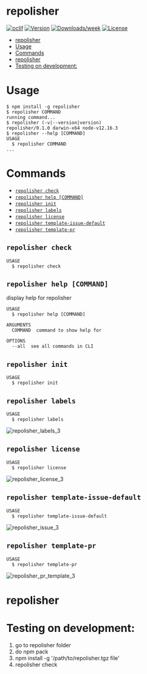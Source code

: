 # repolisher

[![oclif](https://img.shields.io/badge/cli-oclif-brightgreen.svg)](https://oclif.io)
[![Version](https://img.shields.io/npm/v/repolisher.svg)](https://npmjs.org/package/repolisher)
[![Downloads/week](https://img.shields.io/npm/dw/repolisher.svg)](https://npmjs.org/package/repolisher)
[![License](https://img.shields.io/npm/l/repolisher.svg)](https://github.com/RobertMrowiec/repolisher/blob/master/package.json)

<!-- toc -->
* [repolisher](#repolisher)
* [Usage](#usage)
* [Commands](#commands)
* [repolisher](#repolisher-1)
* [Testing on development:](#testing-on-development)
<!-- tocstop -->

# Usage

<!-- usage -->
```sh-session
$ npm install -g repolisher
$ repolisher COMMAND
running command...
$ repolisher (-v|--version|version)
repolisher/0.1.0 darwin-x64 node-v12.16.3
$ repolisher --help [COMMAND]
USAGE
  $ repolisher COMMAND
...
```
<!-- usagestop -->

# Commands

<!-- commands -->
* [`repolisher check`](#repolisher-check)
* [`repolisher help [COMMAND]`](#repolisher-help-command)
* [`repolisher init`](#repolisher-init)
* [`repolisher labels`](#repolisher-labels)
* [`repolisher license`](#repolisher-license)
* [`repolisher template-issue-default`](#repolisher-template-issue-default)
* [`repolisher template-pr`](#repolisher-template-pr)

## `repolisher check`

```
USAGE
  $ repolisher check
```

## `repolisher help [COMMAND]`

display help for repolisher

```
USAGE
  $ repolisher help [COMMAND]

ARGUMENTS
  COMMAND  command to show help for

OPTIONS
  --all  see all commands in CLI
```

## `repolisher init`

```
USAGE
  $ repolisher init
```

## `repolisher labels`

```
USAGE
  $ repolisher labels
```
![repolisher_labels_3](https://user-images.githubusercontent.com/48966657/88812893-8728b100-d1b8-11ea-87aa-cd6ec51d6c7a.gif)

## `repolisher license`

```
USAGE
  $ repolisher license
```

![repolisher_license_3](https://user-images.githubusercontent.com/48966657/88812900-8a23a180-d1b8-11ea-8938-ac30d83b0f74.gif)

## `repolisher template-issue-default`

```
USAGE
  $ repolisher template-issue-default
```

![repolisher_issue_3](https://user-images.githubusercontent.com/48966657/88812917-90198280-d1b8-11ea-9857-918b9db52148.gif)

## `repolisher template-pr`

```
USAGE
  $ repolisher template-pr
```

![repolisher_pr_template_3](https://user-images.githubusercontent.com/48966657/88812908-8c85fb80-d1b8-11ea-809a-819cfe6ecdae.gif)
<!-- commandsstop -->

# repolisher

# Testing on development:

1. go to repolisher folder
2. do npm pack
3. npm install -g '/path/to/repolisher.tgz file'
4. repolisher check

